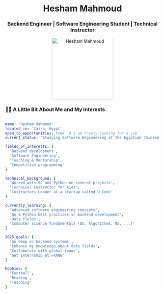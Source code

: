 <h1 align="center">Hesham Mahmoud</h1>
<h3 align="center">Backend Engineer | Software Engineering Student | Technical Instructor</h3>
<p align="center">
  <img src="<https://i.imgur.com/9TST9TX.jpeg>" alt="Hesham Mahmoud" width="200" />
</p>


### 🧑‍💻 A Little Bit About Me and My Interests
```yaml

name: 'Hesham Mahmoud'
located_in: 'Cairo, Egypt'
open_to_opportunities: true  # I am freely looking for a job
current_status: 'Studying Software Engineering at the Egyptian Chinese University'

fields_of_interests: {
  'Backend development',
  'Software Engineering',
  'Teaching & Mentorship',
  'Competitive programming'
}

technical_background: {
  'Worked with Go and Python on several projects',
  'Technical Instructor for kids',
  'Instructors Leader at a startup called U Code'
}

currently_learning: {
  'Advanced software engineering concepts',
  'Go & Python best practices in backend development',
  'Data fields',
  'Computer science fundamentals (DS, Algorithms, OS, ...)'
}

2025_goals: {
  'Go deep on backend systems',
  'Enhance my knowledge about data fields',
  'Collaborate with global teams',
  'Get internship at FAANG'
}

hobbies: {
  'Football',
  'Reading',
  'Teaching'
}
